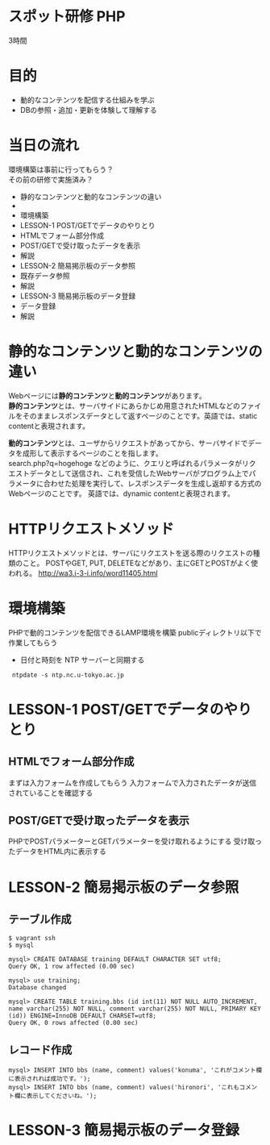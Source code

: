 # スポット研修 PHP

3時間

# 目的  

* 動的なコンテンツを配信する仕組みを学ぶ
* DBの参照・追加・更新を体験して理解する

# 当日の流れ  

環境構築は事前に行ってもらう？  
その前の研修で実施済み？

- 静的なコンテンツと動的なコンテンツの違い
- 
- 環境構築
- LESSON-1 POST/GETでデータのやりとり
 - HTMLでフォーム部分作成
 - POST/GETで受け取ったデータを表示
 - 解説
- LESSON-2 簡易掲示板のデータ参照
 - 既存データ参照
 - 解説
- LESSON-3 簡易掲示板のデータ登録
 - データ登録
 - 解説

# 静的なコンテンツと動的なコンテンツの違い  

Webページには**静的コンテンツ**と**動的コンテンツ**があります。  
**静的コンテンツ**とは、サーバサイドにあらかじめ用意されたHTMLなどのファイルをそのままレスポンスデータとして返すページのことです。英語では、static contentと表現されます。  

**動的コンテンツ**とは、ユーザからリクエストがあってから、サーバサイドでデータを成形して表示するページのことを指します。  
search.php?q=hogehoge などのように、クエリと呼ばれるパラメータがリクエストデータとして送信され、これを受信したWebサーバがプログラム上でパラメータに合わせた処理を実行して、レスポンスデータを生成し返却する方式のWebページのことです。 
英語では、dynamic contentと表現されます。

# HTTPリクエストメソッド

HTTPリクエストメソッドとは、サーバにリクエストを送る際のリクエストの種類のこと。
POSTやGET, PUT, DELETEなどがあり、主にGETとPOSTがよく使われる。
http://wa3.i-3-i.info/word11405.html

# 環境構築

PHPで動的コンテンツを配信できるLAMP環境を構築
publicディレクトリ以下で作業してもらう

* 日付と時刻を NTP サーバーと同期する
```
 ntpdate -s ntp.nc.u-tokyo.ac.jp
```

# LESSON-1 POST/GETでデータのやりとり

## HTMLでフォーム部分作成

まずは入力フォームを作成してもらう
入力フォームで入力されたデータが送信されていることを確認する

## POST/GETで受け取ったデータを表示

PHPでPOSTパラメーターとGETパラメーターを受け取れるようにする
受け取ったデータをHTML内に表示する

# LESSON-2 簡易掲示板のデータ参照

## テーブル作成

```
$ vagrant ssh
$ mysql

mysql> CREATE DATABASE training DEFAULT CHARACTER SET utf8;
Query OK, 1 row affected (0.00 sec)

mysql> use training;
Database changed

mysql> CREATE TABLE training.bbs (id int(11) NOT NULL AUTO_INCREMENT, name varchar(255) NOT NULL, comment varchar(255) NOT NULL, PRIMARY KEY (id)) ENGINE=InnoDB DEFAULT CHARSET=utf8;
Query OK, 0 rows affected (0.00 sec)
```

## レコード作成

```
mysql> INSERT INTO bbs (name, comment) values('konuma', 'これがコメント欄に表示されれば成功です。');
mysql> INSERT INTO bbs (name, comment) values('hironori', 'これもコメント欄に表示してくださいね。');
```

# LESSON-3 簡易掲示板のデータ登録

